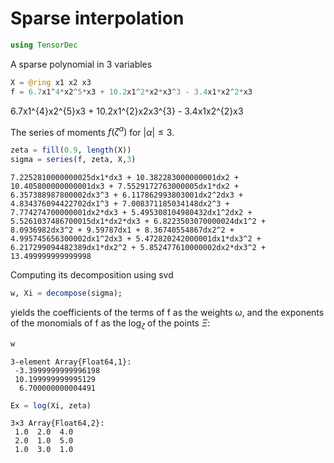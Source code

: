 
# Sparse interpolation


```julia
using TensorDec
```

A sparse polynomial in 3 variables


```julia
X = @ring x1 x2 x3
f = 6.7x1^4*x2^5*x3 + 10.2x1^2*x2*x3^3 - 3.4x1*x2^2*x3
```




6.7x1^{4}x2^{5}x3 + 10.2x1^{2}x2x3^{3} - 3.4x1x2^{2}x3



The series of moments $f(\zeta^{\alpha})$ for $|\alpha|\leq 3$.


```julia
zeta = fill(0.9, length(X))
sigma = series(f, zeta, X,3)
```




    7.2252810000000025dx1*dx3 + 10.382283000000001dx2 + 10.405800000000001dx3 + 7.5529172763000005dx1*dx2 + 6.357388987800002dx3^3 + 6.117862993803001dx2^2dx3 + 4.834376094422702dx1^3 + 7.008371185034148dx2^3 + 7.774274700000001dx2*dx3 + 5.495308104980432dx1^2dx2 + 5.5261037486700015dx1*dx2*dx3 + 6.8223503070000024dx1^2 + 8.0936982dx3^2 + 9.59787dx1 + 8.36740554867dx2^2 + 4.995745656300002dx1^2dx3 + 5.472820242000001dx1*dx3^2 + 6.217299094482389dx1*dx2^2 + 5.852477610000002dx2*dx3^2 + 13.499999999999998



Computing its decomposition using svd


```julia
w, Xi = decompose(sigma);
```

yields the coefficients of the terms of f as the weights $\omega$, and the exponents of the monomials of f as the $\log_{\zeta}$ of the points $\Xi$:


```julia
w
```




    3-element Array{Float64,1}:
     -3.3999999999996198
     10.199999999995129 
      6.700000000004491 




```julia
Ex = log(Xi, zeta)
```




    3×3 Array{Float64,2}:
     1.0  2.0  4.0
     2.0  1.0  5.0
     1.0  3.0  1.0


